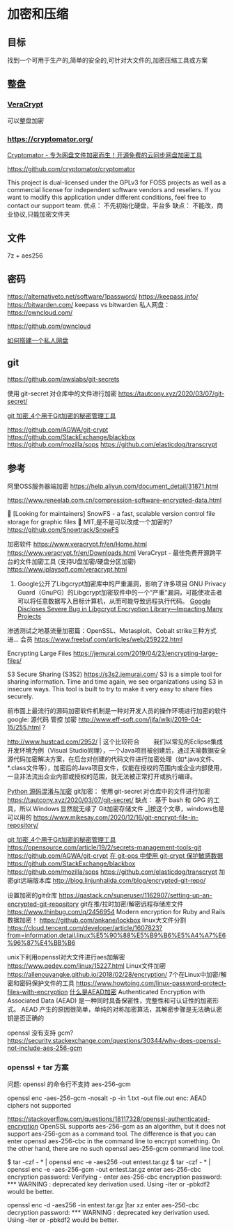 # 加密和压缩

## 目标

找到一个可用于生产的,简单的安全的,可针对大文件的,加密压缩工具或方案

## 整盘
### [VeraCrypt](https://github.com/veracrypt/VeraCrypt)

可以整盘加密

### https://cryptomator.org/

[Cryptomator - 专为网盘文件加密而生！开源免费的云同步网盘加密工具](https://www.iplaysoft.com/cryptomator.html)

https://github.com/cryptomator/cryptomator

This project is dual-licensed under the GPLv3 for FOSS projects as well as a commercial license for independent software vendors and resellers. If you want to modify this application under different conditions, feel free to contact our support team.
优点： 不先初始化硬盘，平台多
缺点： 不能改，商业协议,只能加密文件夹

## 文件
7z + aes256

## 密码

https://alternativeto.net/software/1password/
https://keepass.info/
https://bitwarden.com/
keepass vs bitwarden
私人网盘：https://owncloud.com/

https://github.com/owncloud

[如何搭建一个私人网盘](https://geekplux.com/2016/10/25/how-to-setup-a-personal-cloud)


## git

https://github.com/awslabs/git-secrets

使用 git-secret 对仓库中的文件进行加密
https://tautcony.xyz/2020/03/07/git-secret/

[git 加密_4个用于Git加密的秘密管理工具](https://blog.csdn.net/cumo3681/article/details/107390566)

https://github.com/AGWA/git-crypt
https://github.com/StackExchange/blackbox
https://github.com/mozilla/sops
https://github.com/elasticdog/transcrypt

## 参考

阿里OSS服务器端加密
https://help.aliyun.com/document_detail/31871.html

https://www.reneelab.com.cn/compression-software-encrypted-data.html

👋 [Looking for maintainers] SnowFS - a fast, scalable version control file storage for graphic files 🎨
MIT,是不是可以改成一个加密的?
https://github.com/Snowtrack/SnowFS

加密软件
https://www.veracrypt.fr/en/Home.html
https://www.veracrypt.fr/en/Downloads.html
VeraCrypt - 最佳免费开源跨平台的文件加密工具 (支持U盘加密/硬盘分区加密)
https://www.iplaysoft.com/veracrypt.html

1. Google公开了Libgcrypt加密库中的严重漏洞，影响了许多项目
GNU Privacy Guard（GnuPG）的Libgcrypt加密软件中的一个“严重”漏洞，可能使攻击者可以将任意数据写入目标计算机，从而可能导致远程执行代码。
[Google Discloses Severe Bug in Libgcrypt Encryption Library—Impacting Many Projects](https://thehackernews.com/2021/01/google-discloses-severe-bug-in.html)

渗透测试之地基流量加密篇：OpenSSL、Metasploit、Cobalt strike三种方式进... 会员
https://www.freebuf.com/articles/web/259222.html

Encrypting Large Files
https://jemurai.com/2019/04/23/encrypting-large-files/

S3 Secure Sharing (S3S2)
https://s3s2.jemurai.com/
S3 is a simple tool for sharing information. 
Time and time again, we see organizations using S3 in insecure ways. 
This tool is built to try to make it very easy to share files securely.

前市面上最流行的源码加密软件机制是一种对开发人员的操作环境进行加密的软件
google: 源代码 管控 加密
http://www.eff-soft.com/jjfa/wlkj/2019-04-15/255.html ?

http://www.hustcad.com/2952/ | 这个比较符合
　　我们以常见的Eclipse集成开发环境为例（Visual Studio同理），一个Java项目被创建后，通过天喻数据安全源代码加密解决方案，在后台对创建的代码文件进行加密处理（如*.java文件、*.class文件等），加密后的Java项目文件，仅能在授权的范围内或企业内部使用，一旦非法流出企业内部或授权的范围，就无法被正常打开或执行编译。

[Python 源码混淆与加密](https://mp.weixin.qq.com/s/LmxdXRjMCOIisQzCISBoGw)
git加密：
使用 git-secret 对仓库中的文件进行加密
https://tautcony.xyz/2020/03/07/git-secret/
缺点： 基于 bash 和 GPG 的工具，所以 Windows 显然就无缘了
Git加密存储文件 _|按这个文章，windows也是可以用的
https://www.mikesay.com/2020/12/16/git-encrypt-file-in-repository/

[git 加密_4个用于Git加密的秘密管理工具](https://blog.csdn.net/cumo3681/article/details/107390566)
  https://opensource.com/article/19/2/secrets-management-tools-git
  https://github.com/AGWA/git-crypt
    [在 git-ops 中使用 git-crypt 保护敏感数据](http://generalthink.github.io/2020/03/01/use-git-crypt/)
  https://github.com/StackExchange/blackbox
  https://github.com/mozilla/sops
  https://github.com/elasticdog/transcrypt
加密git远端版本库
http://blog.linjunhalida.com/blog/encrypted-git-repo/

设置加密的git仓库
https://qastack.cn/superuser/1162907/setting-up-an-encrypted-git-repository
git在推/拉时加密/解密远程存储库文件
https://www.thinbug.com/q/2456954
Modern encryption for Ruby and Rails
数据加密！
https://github.com/ankane/lockbox
linux大文件分割
https://cloud.tencent.com/developer/article/1607823?from=information.detail.linux%E5%90%88%E5%B9%B6%E5%A4%A7%E6%96%87%E4%BB%B6

unix下利用openssl对大文件进行aes加解密
https://www.qedev.com/linux/15227.html
Linux文件加密
https://allenouyangke.github.io/2018/02/28/encryption/
7个在Linux中加密/解密和密码保护文件的工具
https://www.howtoing.com/linux-password-protect-files-with-encryption
[什么是AEAD加密](https://zhuanlan.zhihu.com/p/28566058)
Authenticated Encryption with Associated Data (AEAD) 是一种同时具备保密性，完整性和可认证性的加密形式。 AEAD 产生的原因很简单，单纯的对称加密算法，其解密步骤是无法确认密钥是否正确的

openssl 没有支持 gcm?
https://security.stackexchange.com/questions/30344/why-does-openssl-not-include-aes-256-gcm

### openssl + tar 方案

问题: openssl 的命令行不支持 aes-256-gcm

openssl enc -aes-256-gcm -nosalt -p -in 1.txt -out file.out
enc: AEAD ciphers not supported

https://stackoverflow.com/questions/18117328/openssl-authenticated-encryption
OpenSSL supports aes-256-gcm as an algorithm, but it does not support aes-256-gcm as a command tool. The difference is that you can enter openssl aes-256-cbc in the command line to encrypt something. On the other hand, there are no such openssl aes-256-gcm command line tool.

$ tar -czf - * | openssl enc -e -aes256 -out entest.tar.gz
$ tar -czf - * | openssl enc -e -aes-256-gcm -out entest.tar.gz
enter aes-256-cbc encryption password:
Verifying - enter aes-256-cbc encryption password:
*** WARNING : deprecated key derivation used.
Using -iter or -pbkdf2 would be better.

openssl enc -d -aes256 -in entest.tar.gz |tar xz 
enter aes-256-cbc decryption password:
*** WARNING : deprecated key derivation used.
Using -iter or -pbkdf2 would be better.